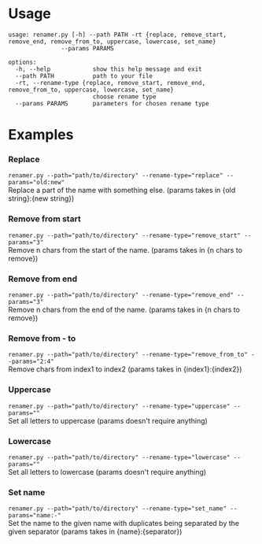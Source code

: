 # Usage

```
usage: renamer.py [-h] --path PATH -rt {replace, remove_start, remove_end, remove_from_to, uppercase, lowercase, set_name}
               --params PARAMS

options:
  -h, --help            show this help message and exit
  --path PATH           path to your file
  -rt, --rename-type {replace, remove_start, remove_end, remove_from_to, uppercase, lowercase, set_name}
                        choose rename type
  --params PARAMS       parameters for chosen rename type
```

# Examples
### Replace
`renamer.py --path="path/to/directory" --rename-type="replace" --params="old:new"`
<br>
Replace a part of the name with something else. (params takes in {old string}:{new string})

### Remove from start
`renamer.py --path="path/to/directory" --rename-type="remove_start" --params="3"`
<br>
Remove n chars from the start of the name. (params takes in {n chars to remove})

### Remove from end
`renamer.py --path="path/to/directory" --rename-type="remove_end" --params="3"`
<br>
Remove n chars from the end of the name. (params takes in {n chars to remove})

### Remove from - to
`renamer.py --path="path/to/directory" --rename-type="remove_from_to" --params="2:4"`
<br>
Remove chars from index1 to index2 (params takes in {index1}:{index2})

### Uppercase
`renamer.py --path="path/to/directory" --rename-type="uppercase" --params=""`
<br>
Set all letters to uppercase (params doesn't require anything)

### Lowercase
`renamer.py --path="path/to/directory" --rename-type="lowercase" --params=""`
<br>
Set all letters to lowercase (params doesn't require anything)

### Set name
`renamer.py --path="path/to/directory" --rename-type="set_name" --params="name:-"`
<br>
Set the name to the given name with duplicates being separated by the given separator (params takes in {name}:{separator})
